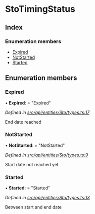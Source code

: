 # StoTimingStatus

## Index

### Enumeration members

* [Expired](stotimingstatus.md#expired)
* [NotStarted](stotimingstatus.md#notstarted)
* [Started](stotimingstatus.md#started)

## Enumeration members

### Expired

• **Expired**: = "Expired"

_Defined in_ [_src/api/entities/Sto/types.ts:17_](https://github.com/PolymathNetwork/polymesh-sdk/blob/bf2b7a12/src/api/entities/Sto/types.ts#L17)

End date reached

### NotStarted

• **NotStarted**: = "NotStarted"

_Defined in_ [_src/api/entities/Sto/types.ts:9_](https://github.com/PolymathNetwork/polymesh-sdk/blob/bf2b7a12/src/api/entities/Sto/types.ts#L9)

Start date not reached yet

### Started

• **Started**: = "Started"

_Defined in_ [_src/api/entities/Sto/types.ts:13_](https://github.com/PolymathNetwork/polymesh-sdk/blob/bf2b7a12/src/api/entities/Sto/types.ts#L13)

Between start and end date


